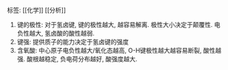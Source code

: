 标签: [[化学]] [[分析]]
1. 键的极性: 对于氢卤键, 键的极性越大, 越容易解离. 极性大小决定于颠覆性. 电负性越大, 氢卤酸的酸性越弱. 
2. 键强: 提供质子的能力决定于氢卤键的强度
3. 含氧酸: 中心原子电负性越大/氧化态越高, O-H键极性越大越容易断裂, 酸性越强. 酸根越稳定, 负电荷分布越好, 酸强度越大. 